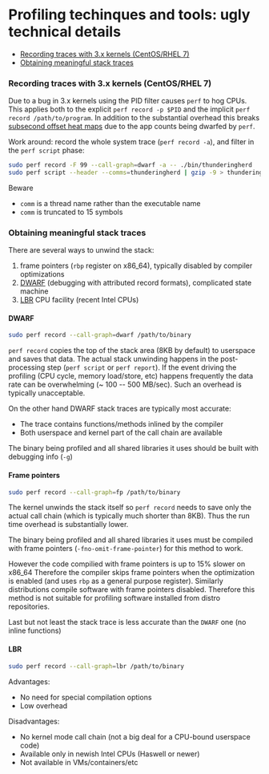# Profiling techinques and tools: ugly technical details

* [Recording traces with 3.x kernels (CentOS/RHEL 7)](#recording-traces-with-3-x-kernels-centos-rhel-7)
* [Obtaining meaningful stack traces](#obtaining-meaningful-stack-traces)


### Recording traces with 3.x kernels (CentOS/RHEL 7)
 
Due to a bug in 3.x kernels using the PID filter causes `perf` to hog CPUs.
This applies both to the explicit `perf record -p $PID` and the implicit
`perf record /path/to/program`. In addition to the substantial overhead
this breaks [subsecond offset heat maps]() due to the app counts being
dwarfed by `perf`.

Work around: record the whole system trace (`perf record -a`), and filter
in the `perf script` phase:

```bash
sudo perf record -F 99 --call-graph=dwarf -a -- ./bin/thunderingherd
sudo perf script --header --comms=thunderingherd | gzip -9 > thunderingherd.stacks.gz
```

Beware

* `comm` is a thread name rather than the executable name
* `comm` is truncated to 15 symbols


### Obtaining meaningful stack traces

There are several ways to unwind the stack:

1. frame pointers (`rbp` register on x86_64), typically disabled by compiler optimizations
2. [DWARF](http://www.dwarfstd.org/doc/Debugging%20using%20DWARF-2012.pdf)
   (debugging with attributed record formats), complicated state machine
3. [LBR](https://lwn.net/Articles/680985) CPU facility (recent Intel CPUs)

#### DWARF

```bash
sudo perf record --call-graph=dwarf /path/to/binary
```

`perf record` copies the top of the stack area (8KB by default) to userspace
and saves that data. The actual stack unwinding happens in the post-processing
step (`perf script` or `perf report`). If the event driving the profiling
(CPU cycle, memory load/store, etc) happens frequently the data rate can be
overwhelming (~ 100 -- 500 MB/sec). Such an overhead is typically unacceptable.

On the other hand DWARF stack traces are typically most accurate:

* The trace contains functions/methods inlined by the compiler
* Both userspace and kernel part of the call chain are available

The binary being profiled and all shared libraries it uses should be built
with debugging info (`-g`)


#### Frame pointers

```bash
sudo perf record --call-graph=fp /path/to/binary
```

The kernel unwinds the stack itself so `perf record` needs to save only
the actual call chain (which is typically much shorter than 8KB). Thus
the run time overhead is substantially lower.

The binary being profiled and all shared libraries it uses must be compiled
with frame pointers (`-fno-omit-frame-pointer`) for this method to work.

However the code compilied with frame pointers is up to 15% slower on x86_64
Therefore the compiler skips frame pointers when the optimization is enabled
(and uses `rbp` as a general purpose register). Similarly distributions compile
software with frame pointers disabled. Therefore this method is not suitable
for profiling software installed from distro repositories.

Last but not least the stack trace is less accurate than the `DWARF` one
(no inline functions)

#### LBR

```bash
sudo perf record --call-graph=lbr /path/to/binary
```

Advantages: 

* No need for special compilation options
* Low overhead

Disadvantages:

* No kernel mode call chain (not a big deal for a CPU-bound userspace code)
* Available only in newish Intel CPUs (Haswell or newer)
* Not available in VMs/containers/etc

